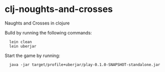 # clj-noughts-and-crosses
Naughts and Crosses in clojure

Bulld by running the following commands:

```
  lein clean
  lein uberjar
```

Start the game by running:

```
  java -jar target/profile+uberjar/play-0.1.0-SNAPSHOT-standalone.jar
```


